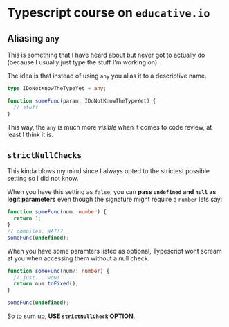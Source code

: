 # Typescript course on `educative.io`

## Aliasing `any`

This is something that I have heard about but never got to actually do (because I usually just type the stuff I'm working on).

The idea is that instead of using `any` you alias it to a descriptive name.

```ts
type IDoNotKnowTheTypeYet = any;

function someFunc(param: IDoNotKnowTheTypeYet) {
  // stuff
}
```

This way, the `any` is much more _visible_ when it comes to code review, at least I think it is.

## `strictNullChecks`

This kinda blows my mind since I always opted to the strictest possible setting so I did not know.

When you have this setting as `false`, you can **pass `undefined` and `null` as legit parameters** even though the signature might require a `number` lets say:

```ts
function someFunc(num: number) {
  return 1;
}
// compiles, WAT!?
someFunc(undefined);
```

When you have some paramters listed as optional, Typescript wont scream at you when accessing them without a null check.

```ts
function someFunc(num?: number) {
  // just... wow!
  return num.toFixed();
}

someFunc(undefined);
```

So to sum up, **USE `strictNullCheck` OPTION**.
